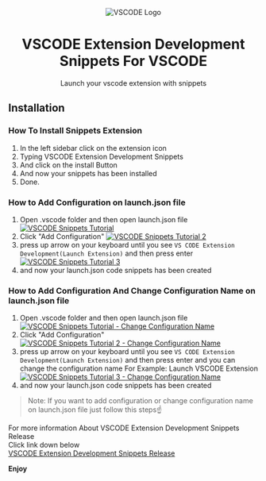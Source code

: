 <p align="center">
    <img src="https://xp.io/storage/1fqtjUdy.jpg" alt="VSCODE Logo">
    <h1 align="center">VSCODE Extension Development Snippets For VSCODE</h1>
    <p align="center">Launch your vscode extension with snippets</p>
</p>

## Installation
### How To Install Snippets Extension
1. In the left sidebar click on the extension icon
2. Typing VSCODE Extension Development Snippets
3. And click on the install Button
4. And now your snippets has been installed
5. Done.

### How to Add Configuration on launch.json file
1. Open .vscode folder and then open launch.json file
[![VSCODE Snippets Tutorial](https://xp.io/storage/1fqiekNh.gif)](https://xp.io/storage/1fqiekNh.gif)
2. Click "Add Configuration"
[![VSCODE Snippets Tutorial 2](https://xp.io/storage/1gstEeGT.gif)](https://xp.io/storage/1gstEeGT.gif)
3. press up arrow on your keyboard until you see `VS CODE Extension Development(Launch Extension)` and then press enter
[![VSCODE Snippets Tutorial 3](https://xp.io/storage/1fqpBDze.gif)](https://xp.io/storage/1fqpBDze.gif)
4. and now your launch.json code snippets has been created

### How to Add Configuration And Change Configuration Name on launch.json file
1. Open .vscode folder and then open launch.json file
[![VSCODE Snippets Tutorial - Change Configuration Name](https://xp.io/storage/1fqiekNh.gif)](https://xp.io/storage/1fqiekNh.gif)
2. Click "Add Configuration"
[![VSCODE Snippets Tutorial 2 - Change Configuration Name](https://xp.io/storage/1gstEeGT.gif)](https://xp.io/storage/1gstEeGT.gif)
3. press up arrow on your keyboard until you see `VS CODE Extension Development(Launch Extension)` and then press enter and you can change the configuration name For Example: Launch VSCODE Extension 
[![VSCODE Snippets Tutorial 3 - Change Configuration Name](https://xp.io/storage/1F5qBGT8.gif)](https://xp.io/storage/1F5qBGT8.gif)
4. and now your launch.json code snippets has been created
> Note: If you want to add configuration or change configuration name on launch.json file just follow this steps☝

For more information About VSCODE Extension Development Snippets Release<br>
Click link down below<br>
[VSCODE Extension Development Snippets Release](https://github.com/amiralariska/vscode-extension-development-snippets-release)

**Enjoy**